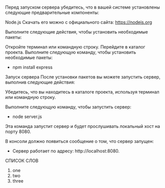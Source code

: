 Перед запуском сервера убедитесь, что в вашей системе установлены следующие предварительные компоненты:

Node.js
Скачать его можно с официального сайта: https://nodejs.org

Выполните следующие действия, чтобы установить необходимые пакеты:

Откройте терминал или командную строку.
Перейдите в каталог проекта.
Выполните следующую команду, чтобы установить необходимые пакеты:

-   npm install express


Запуск сервера
После установки пакетов вы можете запустить сервер, выполнив следующие действия:

Убедитесь, что вы находитесь в каталоге проекта, используя терминал или командную строку.

Выполните следующую команду, чтобы запустить сервер:

-   node server.js

Эта команда запустит сервер и будет прослушивать локальный хост на порту 8080.



В консоли должно появиться сообщение о том, что сервер запущен:
-   Сервер работает по адресу: http://localhost:8080.


СПИСОК СЛОВ

1. one
2. two
3. three
